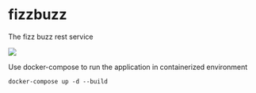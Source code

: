 # fizzbuzz
The fizz buzz rest service

![](https://github.com/Mixajlo/fizzbuzz/actions/workflows/tests.yml/badge.svg)

Use docker-compose to run the application in containerized environment
```
docker-compose up -d --build
```
